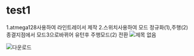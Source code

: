 # test1


1.atmega128사용하여 라인트레이서 제작
2.스위치사용하여 모드 정규화(1),주행(2) 종결지점에서 모드3으로바뀌어 유턴후 주행모드(2) 전환
![제목 없음](https://user-images.githubusercontent.com/69707808/90308904-739e7980-df1e-11ea-89cf-4526e9ac757e.png)


![다운로드](https://user-images.githubusercontent.com/69707808/155473208-27df48e1-4302-4d34-ae7e-f0468f817d40.jpg)
